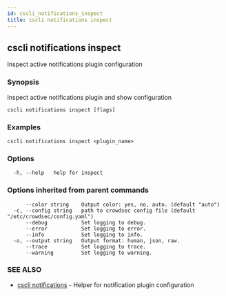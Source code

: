 ```yaml
---
id: cscli_notifications_inspect
title: cscli notifications inspect
---
```

## cscli notifications inspect

Inspect active notifications plugin configuration

### Synopsis

Inspect active notifications plugin and show configuration

```
cscli notifications inspect [flags]
```

### Examples

```
cscli notifications inspect <plugin_name>
```

### Options

```
  -h, --help   help for inspect
```

### Options inherited from parent commands

```
      --color string    Output color: yes, no, auto. (default "auto")
  -c, --config string   path to crowdsec config file (default "/etc/crowdsec/config.yaml")
      --debug           Set logging to debug.
      --error           Set logging to error.
      --info            Set logging to info.
  -o, --output string   Output format: human, json, raw.
      --trace           Set logging to trace.
      --warning         Set logging to warning.
```

### SEE ALSO

* [cscli notifications](/cscli/cscli_notifications.md)	 - Helper for notification plugin configuration

